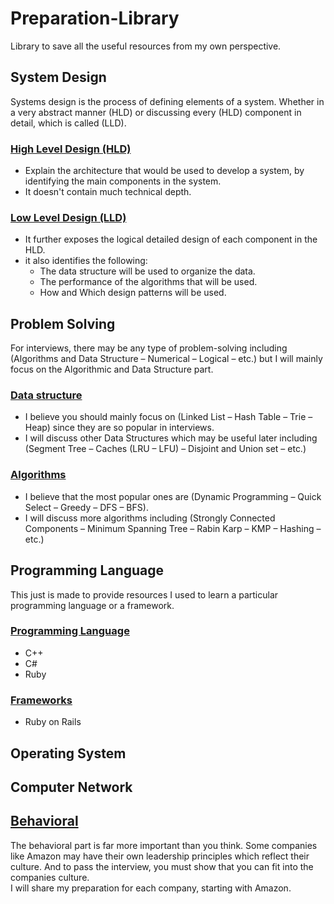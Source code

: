 # Preparation-Library
Library to save all the useful resources from my own perspective.

## System Design
Systems design is the process of defining elements of a system. Whether in a very abstract manner (HLD) or discussing every (HLD) component in detail, which is called (LLD).
### [High Level Design (HLD)](https://github.com/Abdelrhman-Samir-99/Preparation-Library/tree/main/System%20Design/High%20Level%20Design)
+ Explain the architecture that would be used to develop a system, by identifying the main components in the system.
+ It doesn't contain much technical depth.
### [Low Level Design (LLD)](https://github.com/Abdelrhman-Samir-99/Preparation-Library/tree/main/System%20Design/Low%20Level%20Design) 
+ It further exposes the logical detailed design of each component in the HLD.
+ it also identifies the following:
  + The data structure will be used to organize the data.
  + The performance of the algorithms that will be used.
  + How and Which design patterns will be used. 

## Problem Solving
For interviews, there may be any type of problem-solving including (Algorithms and Data Structure – Numerical – Logical – etc.) but I will mainly focus on the Algorithmic and Data Structure part.

### [Data structure](https://github.com/Abdelrhman-Samir-99/Preparation-Library/tree/main/Problem%20Solving/Data%20Structure)
+ I believe you should mainly focus on (Linked List – Hash Table – Trie – Heap) since they are so popular in interviews. <br>
+ I will discuss other Data Structures which may be useful later including (Segment Tree – Caches (LRU – LFU) – Disjoint and Union set – etc.)
### [Algorithms](https://github.com/Abdelrhman-Samir-99/Preparation-Library/tree/main/Problem%20Solving/Algorithms)
+ I believe that the most popular ones are (Dynamic Programming – Quick Select – Greedy – DFS – BFS). <br>
+ I will discuss more algorithms including (Strongly Connected Components – Minimum Spanning Tree – Rabin Karp – KMP – Hashing – etc.)

## Programming Language
This just is made to provide resources I used to learn a particular programming language or a framework.
### [Programming Language]()
+ C++
+ C#
+ Ruby
### [Frameworks]()
+ Ruby on Rails

## Operating System
## Computer Network
## [Behavioral]()
The behavioral part is far more important than you think. Some companies like Amazon may have their own leadership principles which reflect their culture. And to pass the interview, you must show that you can fit into the companies culture. <br>
I will share my preparation for each company, starting with Amazon.
